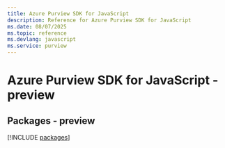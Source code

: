 ```yaml
---
title: Azure Purview SDK for JavaScript
description: Reference for Azure Purview SDK for JavaScript
ms.date: 08/07/2025
ms.topic: reference
ms.devlang: javascript
ms.service: purview
---
```

# Azure Purview SDK for JavaScript - preview
## Packages - preview
[!INCLUDE [packages](purview-index.md)]